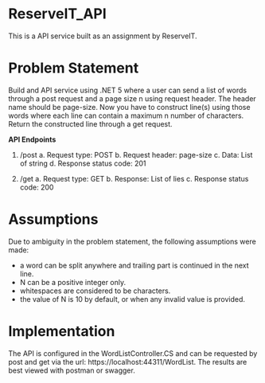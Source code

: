 # ReserveIT_API

This is a API service built as an assignment by ReserveIT.

# Problem Statement
Build and API service using .NET 5 where a user can send a list of words through a post
request and a page size n using request header. The header name should be page-size. Now
you have to construct line(s) using those words where each line can contain a maximum n
number of characters. Return the constructed line through a get request.

**API Endpoints**
1. /post
a. Request type: POST
b. Request header: page-size
c. Data: List of string
d. Response status code: 201

2. /get
a. Request type: GET
b. Response: List of lies
c. Response status code: 200

# Assumptions
Due to ambiguity in the problem statement, the following assumptions were made:

 - a word can be split anywhere and trailing part is continued in the next line.
 - N can be a positive integer only.
 - whitespaces are considered to be characters.
 - the value of N is 10 by default, or when any invalid value is provided.

# Implementation
The API is configured in the WordListController.CS and can be requested by post and get via the url: https://localhost:44311/WordList. The results are best viewed with postman or swagger.

